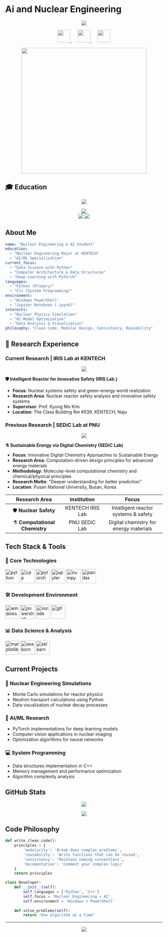 # Ai and Nuclear Engineering 

<p align="center">
  <img src="https://capsule-render.vercel.app/api?text=Hello%20World!⚛️&animation=fadeIn&type=waving&color=gradient&height=100"/>
</p>

<p align="center">
  <a href="https://linkedin.com/in/yourprofile">
    <img height="40" src="https://cdn.jsdelivr.net/gh/devicons/devicon/icons/linkedin/linkedin-original.svg"/>
  </a>
  &nbsp;&nbsp;&nbsp;&nbsp;
  <a href="mailto:chanyoung3351@kentedch.ac.kr">
    <img height="40" src="https://img.icons8.com/fluency/48/000000/gmail-new.png"/>
  </a>
  &nbsp;&nbsp;&nbsp;&nbsp;
  <a href="https://github.com/chanyoung-ken">
    <img height="40" src="https://cdn.jsdelivr.net/gh/devicons/devicon/icons/github/github-original.svg"/>
  </a>
</p>

<p align="center">
  <img src="https://media.giphy.com/media/L1R1tvI9svkIWwpVYr/giphy.gif" width="400"/>
</p>

## 🎓 Education

<div align="center">

<img src="https://capsule-render.vercel.app/api?type=rounded&color=0:1e3a8a,100:3b82f6&height=150&section=header&text=KENTECH&fontSize=50&fontColor=ffffff&animation=fadeIn&desc=Korea%20Institute%20of%20Energy%20Technology&descAlignY=75&descAlign=50"/>

</div>

<p align="center">
  <img src="https://img.shields.io/badge/🏛️_KENTECH-Nuclear_Engineering-1e3a8a?style=for-the-badge&logoColor=white"/>
  <br/>
  <img src="https://img.shields.io/badge/📍_Location-Naju,_Jeonnam,_Korea-3b82f6?style=flat-square"/>
  <img src="https://img.shields.io/badge/🎯_Major-Nuclear_Engineering_+_AI/ML-06b6d4?style=flat-square"/>
</p>

## About Me

```yaml
name: "Nuclear Engineering & AI Student"
education: 
  - "Nuclear Engineering Major at KENTECH"
  - "AI/ML Specialization"
current_focus:
  - "Data Science with Python"
  - "Computer Architecture & Data Structures"
  - "Deep Learning with PyTorch"
languages:
  - "Python (Primary)"
  - "C++ (System Programming)"
environment:
  - "Windows PowerShell"
  - "Jupyter Notebook (.ipynb)"
interests:
  - "Nuclear Physics Simulation"
  - "AI Model Optimization"
  - "Data Analysis & Visualization"
philosophy: "Clean Code, Modular Design, Consistency, Reusability"
```

## 🔬 Research Experience

### Current Research | IRIS Lab at KENTECH
<p align="center">
  <a href="https://sites.google.com/kentech.ac.kr/nis/">
    <img src="https://img.shields.io/badge/IRIS_Lab-Nuclear_Safety-blue?style=for-the-badge&logo=atom&logoColor=white"/>
  </a>
</p>

**🛡️ Intelligent Reactor for Innovative Safety (IRIS Lab.)**
- **Focus**: Nuclear systems safety and green-energy world realization
- **Research Area**: Nuclear reactor safety analysis and innovative safety systems
- **Supervisor**: Prof. Kyung Mo Kim
- **Location**: The Class Building Rm #539, KENTECH, Naju

### Previous Research | SEDiC Lab at PNU
<p align="center">
  <a href="https://sites.google.com/view/kimgroupchem">
    <img src="https://img.shields.io/badge/SEDiC_Lab-Computational_Chemistry-green?style=for-the-badge&logo=flask&logoColor=white"/>
  </a>
</p>

**⚗️ Sustainable Energy via Digital Chemistry (SEDiC Lab)**
- **Focus**: Innovative Digital Chemistry Approaches to Sustainable Energy
- **Research Area**: Computation-driven design principles for advanced energy materials
- **Methodology**: Molecular-level computational chemistry and chemical/physical principles
- **Research Motto**: "Deeper understanding for better prediction"
- **Location**: Pusan National University, Busan, Korea

<div align="center">

| Research Area | Institution | Focus |
|:---:|:---:|:---:|
| 🛡️ **Nuclear Safety** | KENTECH IRIS Lab | Intelligent reactor systems & safety |
| ⚗️ **Computational Chemistry** | PNU SEDiC Lab | Digital chemistry for energy materials |

</div>

## Tech Stack & Tools

<h3>🔬 Core Technologies</h3>
<p align="left">
<img src="https://cdn.jsdelivr.net/gh/devicons/devicon/icons/python/python-original.svg" alt="python" width="45" height="45"/>
<img src="https://cdn.jsdelivr.net/gh/devicons/devicon/icons/cplusplus/cplusplus-original.svg" alt="cpp" width="45" height="45"/>
<img src="https://cdn.jsdelivr.net/gh/devicons/devicon/icons/pytorch/pytorch-original.svg" alt="pytorch" width="45" height="45"/>
<img src="https://cdn.jsdelivr.net/gh/devicons/devicon/icons/jupyter/jupyter-original.svg" alt="jupyter" width="45" height="45"/>
<img src="https://cdn.jsdelivr.net/gh/devicons/devicon/icons/numpy/numpy-original.svg" alt="numpy" width="45" height="45"/>
<img src="https://cdn.jsdelivr.net/gh/devicons/devicon/icons/pandas/pandas-original.svg" alt="pandas" width="45" height="45"/>
</p>

<h3>🛠️ Development Environment</h3>
<p align="left">
<img src="https://cdn.jsdelivr.net/gh/devicons/devicon/icons/windows8/windows8-original.svg" alt="windows" width="45" height="45"/>
<img src="https://img.icons8.com/fluency/48/000000/powershell.png" alt="powershell" width="45" height="45"/>
<img src="https://cdn.jsdelivr.net/gh/devicons/devicon/icons/vscode/vscode-original.svg" alt="vscode" width="45" height="45"/>
<img src="https://cdn.jsdelivr.net/gh/devicons/devicon/icons/git/git-original.svg" alt="git" width="45" height="45"/>
</p>

<h3>📊 Data Science & Analysis</h3>
<p align="left">
<img src="https://cdn.jsdelivr.net/gh/devicons/devicon/icons/matplotlib/matplotlib-original.svg" alt="matplotlib" width="45" height="45"/>
<img src="https://seaborn.pydata.org/_images/logo-mark-lightbg.svg" alt="seaborn" width="45" height="45"/>
<img src="https://upload.wikimedia.org/wikipedia/commons/0/05/Scikit_learn_logo_small.svg" alt="sklearn" width="45" height="45"/>
</p>

## Current Projects

### 🔬 Nuclear Engineering Simulations
- Monte Carlo simulations for reactor physics
- Neutron transport calculations using Python
- Data visualization of nuclear decay processes

### 🤖 AI/ML Research
- PyTorch implementations for deep learning models
- Computer vision applications in nuclear imaging
- Optimization algorithms for neural networks

### 💻 System Programming
- Data structures implementation in C++
- Memory management and performance optimization
- Algorithm complexity analysis

## GitHub Stats

<p align="center">
  <img src="https://github-readme-stats.vercel.app/api?username=chanyoung-ken&show_icons=true&theme=radical&count_private=true"/>
</p>

<p align="center">
  <img src="https://github-readme-stats.vercel.app/api/top-langs/?username=chanyoung-ken&layout=compact&theme=radical"/>
</p>

## Code Philosophy

```python
def write_clean_code():
    principles = {
        'modularity': 'Break down complex problems',
        'reusability': 'Write functions that can be reused',
        'consistency': 'Maintain naming conventions',
        'documentation': 'Comment your complex logic'
    }
    return principles

class Developer:
    def __init__(self):
        self.languages = ['Python', 'C++']
        self.focus = 'Nuclear Engineering + AI'
        self.environment = 'Windows + PowerShell'
        
    def solve_problems(self):
        return "One algorithm at a time"
```

---

<p align="center">
  <img src="https://capsule-render.vercel.app/api?type=waving&color=gradient&height=100&section=footer"/>
</p>